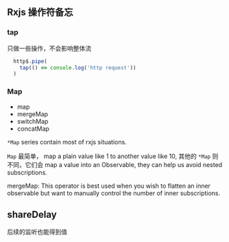 ## Rxjs 操作符备忘

### tap
  只做一些操作，不会影响整体流

```js
  http$.pipe(
    tap(() => console.log('http request'))
  )
```

### Map

  * map
  * mergeMap
  * switchMap
  * concatMap
  
 `*Map` series contain most of rxjs situations.

`Map` 最简单， map a plain value like 1 to another value like 10, 其他的 `*Map` 则不同，它们会 map a value into an Observable, they can help us avoid nested subscriptions.


mergeMap: This operator is best used when you wish to flatten an inner observable but want to manually control the number of inner subscriptions.

## shareDelay
  后续的监听也能得到值
